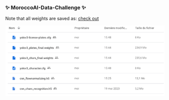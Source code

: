 ### ✨ MoroccoAI-Data-Challenge ✨
Note that all weights are saved as:  [check out](https://drive.google.com/drive/folders/1qTvKYEfpLR-4hcFaeT11aB_bpCX3lQUi?usp=sharing)

<img src="../images/check_out.png" alt="ckeck_out">
